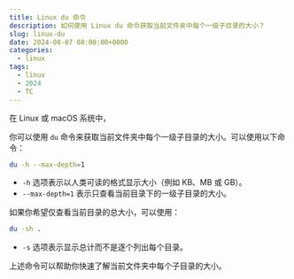 ```yaml
---
title: Linux du 命令
description: 如何使用 Linux du 命令获取当前文件夹中每个一级子目录的大小？
slug: linux-du
date: 2024-08-07 08:00:00+0000
categories:
  - linux
tags:
  - linux
  - 2024
  - TC
---
```


在 Linux 或 macOS 系统中，

你可以使用 `du` 命令来获取当前文件夹中每个一级子目录的大小。可以使用以下命令：

```bash
du -h --max-depth=1
```

- `-h` 选项表示以人类可读的格式显示大小（例如 KB、MB 或 GB）。
- `--max-depth=1` 表示只查看当前目录下的一级子目录的大小。

如果你希望仅查看当前目录的总大小，可以使用：

```bash
du -sh .
```

- `-s` 选项表示显示总计而不是逐个列出每个目录。

上述命令可以帮助你快速了解当前文件夹中每个子目录的大小。